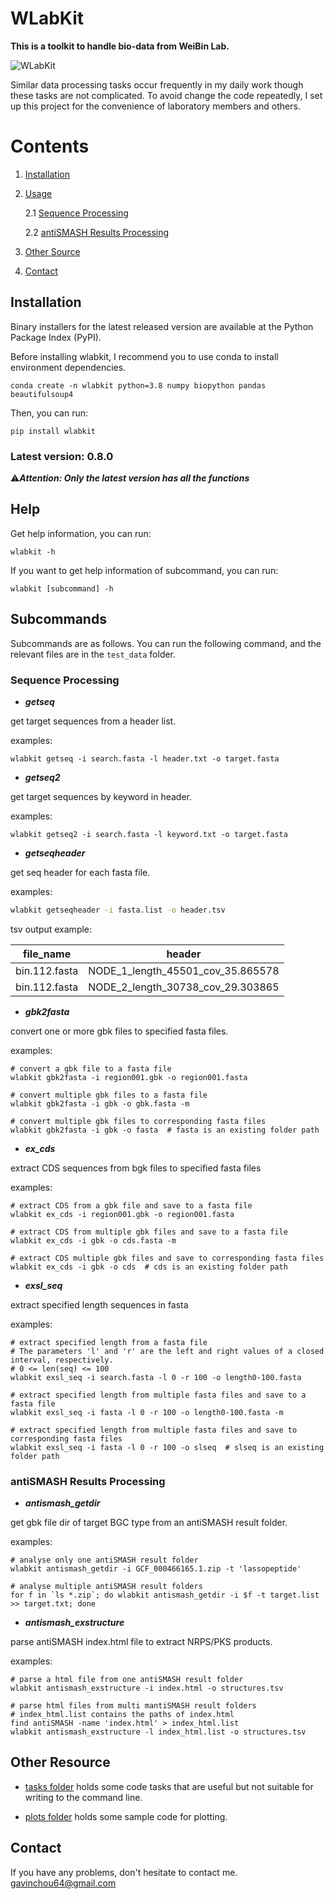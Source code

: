 # WLabKit
**This is a toolkit to handle bio-data from WeiBin Lab.**

![WLabKit](https://cdn.jsdelivr.net/gh/BioGavin/Pic/imgWLabKit.png)

Similar data processing tasks occur frequently in my daily work though these tasks are not complicated. To avoid change the code repeatedly, I set up this project for the convenience of laboratory members and others.



# Contents

1. [Installation](#sec_install)</br>

2. [Usage](#sec_use)</br>

   2.1 [Sequence Processing](#sec_seq_proc)</br>

   2.2 [antiSMASH Results Processing](#sec_antiSMASH_proc)</br>

3. [Other Source](#sec_others)</br>
4. [Contact](#sec_contact)</br>



<a name="sec_install"></a>

## Installation

Binary installers for the latest released version are available at the Python Package Index (PyPI).

Before installing wlabkit, I recommend you to use conda to install environment dependencies.
```shell
conda create -n wlabkit python=3.8 numpy biopython pandas beautifulsoup4
```
Then, you can run:
```shell
pip install wlabkit
```



### Latest version: 0.8.0

⚠️***Attention:  Only the latest version has all the functions*** 



<a name="sec_use"></a>

## Help

Get help information, you can run:
```shell
wlabkit -h
```

If you want to get help information of subcommand, you can run:
```shell
wlabkit [subcommand] -h
```



## Subcommands

Subcommands are as follows. You can run the following command, and the relevant files are in the `test_data` folder.



<a name="sec_seq_proc"></a>

### Sequence Processing

- ***getseq***

get target sequences from a header list.

examples:
```shell
wlabkit getseq -i search.fasta -l header.txt -o target.fasta
```



- ***getseq2***

get target sequences by keyword in header.

examples:

```shell
wlabkit getseq2 -i search.fasta -l keyword.txt -o target.fasta
```



- ***getseqheader***

get seq header for each fasta file.

examples:

```bash
wlabkit getseqheader -i fasta.list -o header.tsv
```

tsv output example:

| file_name     | header                            |
| ------------- | --------------------------------- |
| bin.112.fasta | NODE_1_length_45501_cov_35.865578 |
| bin.112.fasta | NODE_2_length_30738_cov_29.303865 |



- ***gbk2fasta***

convert one or more gbk files to specified fasta files.

examples:

```shell
# convert a gbk file to a fasta file
wlabkit gbk2fasta -i region001.gbk -o region001.fasta
```

```shell
# convert multiple gbk files to a fasta file
wlabkit gbk2fasta -i gbk -o gbk.fasta -m

# convert multiple gbk files to corresponding fasta files
wlabkit gbk2fasta -i gbk -o fasta  # fasta is an existing folder path
```



- ***ex_cds***


extract CDS sequences from bgk files to specified fasta files


examples:

```shell
# extract CDS from a gbk file and save to a fasta file
wlabkit ex_cds -i region001.gbk -o region001.fasta
```

```shell
# extract CDS from multiple gbk files and save to a fasta file
wlabkit ex_cds -i gbk -o cds.fasta -m

# extract CDS multiple gbk files and save to corresponding fasta files
wlabkit ex_cds -i gbk -o cds  # cds is an existing folder path
```



- ***exsl_seq***


extract specified length sequences in fasta

examples:

```shell
# extract specified length from a fasta file
# The parameters 'l' and 'r' are the left and right values of a closed interval, respectively.
# 0 <= len(seq) <= 100
wlabkit exsl_seq -i search.fasta -l 0 -r 100 -o length0-100.fasta
```

```shell
# extract specified length from multiple fasta files and save to a fasta file
wlabkit exsl_seq -i fasta -l 0 -r 100 -o length0-100.fasta -m

# extract specified length from multiple fasta files and save to corresponding fasta files
wlabkit exsl_seq -i fasta -l 0 -r 100 -o slseq  # slseq is an existing folder path
```



<a name="sec_antiSMASH_proc"></a>

### antiSMASH Results Processing


- ***antismash_getdir***

get gbk file dir of target BGC type from an antiSMASH result folder.

examples:

```shell
# analyse only one antiSMASH result folder
wlabkit antismash_getdir -i GCF_000466165.1.zip -t 'lassopeptide'
```

```shell
# analyse multiple antiSMASH result folders
for f in `ls *.zip`; do wlabkit antismash_getdir -i $f -t target.list >> target.txt; done
```



- ***antismash_exstructure***

parse antiSMASH index.html file to extract NRPS/PKS products.

examples:

```shell
# parse a html file from one antiSMASH result folder
wlabkit antismash_exstructure -i index.html -o structures.tsv
```

```shell
# parse html files from multi mantiSMASH result folders
# index_html.list contains the paths of index.html
find antiSMASH -name 'index.html' > index_html.list
wlabkit antismash_exstructure -l index_html.list -o structures.tsv
```



<a name="sec_others"></a>

## Other Resource

- [tasks folder](/tasks) holds some code tasks that are useful but not suitable for writing to the command line.

- [plots folder](plots) holds some sample code for plotting.



<a name="sec_contact"></a>

## Contact

If you have any problems, don't hesitate to contact me. <gavinchou64@gmail.com>

